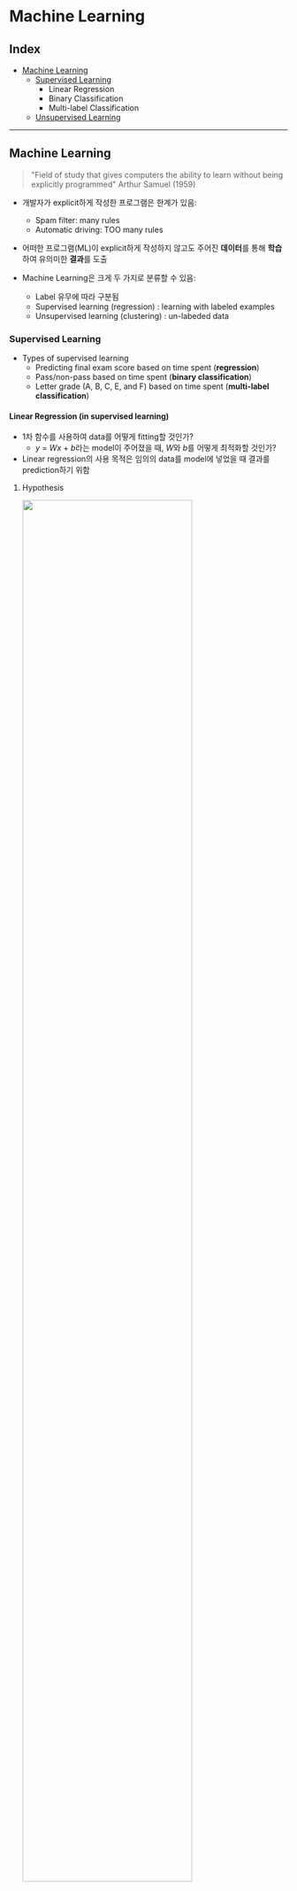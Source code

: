 # Machine Learning 
## Index
* [Machine Learning](#machine-learning)
    * [Supervised Learning](#supervised-learning)
        * Linear Regression
        * Binary Classification
        * Multi-label Classification
    * [Unsupervised Learning](#unsupervised-learning)

---

## Machine Learning
> "Field of study that gives computers the ability to learn without being explicitly programmed" Arthur Samuel (1959)

* 개발자가 explicit하게 작성한 프로그램은 한계가 있음:
    * Spam filter: many rules
    * Automatic driving: TOO many rules

* 어떠한 프로그램(ML)이 explicit하게 작성하지 않고도 주어진 <b>데이터</b>를 통해 <b>학습</b>하여 유의미한 <b>결과</b>를 도출

* Machine Learning은 크게 두 가지로 분류할 수 있음:
    * Label 유무에 따라 구분됨
    * Supervised learning (regression) : learning with labeled examples
    * Unsupervised learning (clustering) : un-labeded data

### Supervised Learning
* Types of supervised learning
    * Predicting final exam score based on time spent (<b>regression</b>)
    * Pass/non-pass based on time spent (<b>binary classification</b>)
    * Letter grade (A, B, C, E, and F) based on time spent (<b>multi-label classification</b>)

#### Linear Regression (in supervised learning)
* 1차 함수를 사용하여 data를 어떻게 fitting할 것인가?
    * <i>y</i> = <i>Wx</i> + <i>b</i>라는 model이 주어졌을 때, <i>W</i>와 <i>b</i>를 어떻게 최적화할 것인가?
* Linear regression의 사용 목적은 임의의 data를 model에 넣었을 때 결과를 prediction하기 위함

1. Hypothesis

    <img src = "./img/lr_hypo.png" width="80%">

2. Cost/loss function

    <img src = "./img/lr_cf.png" width="80%">

    * 비용이 클수록(함수의 결과가 클수록) 평균과 차이가 크다는 뜻
    * 평균으로 가기 위한 비용이 많이 발생한다는 뉘앙스

3. Goal (Algorithm): Gradient Descent Algorithm
* 동작 과정: 
    1. Make convex function(model을 제곱)

        <img src = "./img/lr_convex.png" width="80%">

        * Linear regression에서 사용하는 cost function은 convex하게 모양이 잘 나옴
        * 그러나 cost function이 복잡해지면 cost function을 convex하게 만들기 어려움
            * 'local minima' problem에 빠질 수 있음
            * 해당 문제를 해결하는 방법은 오늘날에도 활발히 연구되고 있는 분야
    
    2. <i>W</i>, <i>b</i>에 대해 편미분
    3. <i>W</i>, <i>b</i> 갱신(update)

        <img src = "./img/lr_gd1.png" width="80%">

        <img src = "./img/lr_gd2.png" width="80%">

        <img src = "./img/lr_gd3.png" width="80%">

        <img src = "./img/lr_gd4.png" width="80%">

#### Binary Classification (in supervised learning)
* Linear regression의 hypothesis 값은 -∞에서부터 ∞까지 광범위하게 분포할 수 있고, 이는 classification에 매우 불리함 (linear regression)
* Binary classification 시 Sigmoid function 사용해 값의 범위를 압축해 위 문제를 해결함과 동시에 classification을 성공적으로 할 수 있음 (logistic classification)

    <img src = "./img/bc_reason.png" width="80%">

    * Linear regression에서의 hypothesis를 사용하면 classification 시 사용할 수 있는 문제

1. Hypothesis
    * 값의 범위를 0~1로 압축
    * Sigmoid (logistic function)

        <img src = "./img/bc_sigmoid.png" width="80%">

        * <i>x</i>의 자리에 random weight <i>W</i>와 input data <i>X</i>를 넣어 사용함
        * <i>f</i>(<i>x</i>) = <i>f</i>(<i>XW</i>)

2. Cost/loss function (logistic cost)
    * Linear regression에서는 convex가 잘 형성됨
    * Sigmoid 함수는 convex가 잘 형성되지 않음



3. Goal: Gradient Descent Algorithm
